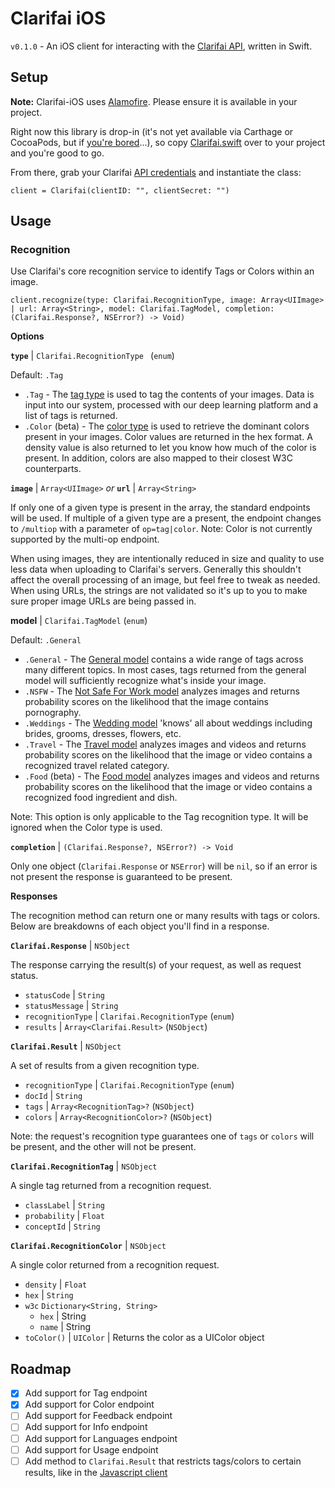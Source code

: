 # Clarifai iOS

`v0.1.0` - An iOS client for interacting with the [Clarifai API](https://developer.clarifai.com/), written in Swift.

## Setup

**Note:** Clarifai-iOS uses [Alamofire](https://github.com/Alamofire/Alamofire). Please ensure it is available in your project.

Right now this library is drop-in (it's not yet available via Carthage or CocoaPods, but if [you're bored](https://github.com/jodyheavener/Clarifai-iOS/compare)...), so copy [Clarifai.swift](https://github.com/jodyheavener/Clarifai-iOS/blob/master/Clarifai.swift) over to your project and you're good to go.

From there, grab your Clarifai [API credentials](https://developer.clarifai.com/account/applications/) and instantiate the class:

```
client = Clarifai(clientID: "", clientSecret: "")
```

## Usage

### Recognition

Use Clarifai's core recognition service to identify Tags or Colors within an image.

```
client.recognize(type: Clarifai.RecognitionType, image: Array<UIImage> | url: Array<String>, model: Clarifai.TagModel, completion: (Clarifai.Response?, NSError?) -> Void)
```

**Options**

**`type`** | `Clarifai.RecognitionType ` (`enum`)

Default: `.Tag`

* `.Tag` - The [tag type](https://developer.clarifai.com/guide/tag#tag) is used to tag the contents of your images. Data is input into our system, processed with our deep learning platform and a list of tags is returned.
* `.Color` (beta) - The [color type](https://developer.clarifai.com/guide/color#color) is used to retrieve the dominant colors present in your images. Color values are returned in the hex format. A density value is also returned to let you know how much of the color is present. In addition, colors are also mapped to their closest W3C counterparts.

**`image`** | `Array<UIImage>` _or_ **`url`** | `Array<String>`

If only one of a given type is present in the array, the standard endpoints will be used. If multiple of a given type are a present, the endpoint changes to `/multiop` with a parameter of `op=tag|color`. Note: Color is not currently supported by the multi-op endpoint.

When using images, they are intentionally reduced in size and quality to use less data when uploading to Clarifai's servers. Generally this shouldn't affect the overall processing of an image, but feel free to tweak as needed. When using URLs, the strings are not validated so it's up to you to make sure proper image URLs are being passed in.

**model** | `Clarifai.TagModel` (`enum`)

Default: `.General`

* `.General` - The [General model](https://developer.clarifai.com/guide/tag#general) contains a wide range of tags across many different topics. In most cases, tags returned from the general model will sufficiently recognize what's inside your image.
* `.NSFW` - The [Not Safe For Work model](https://developer.clarifai.com/guide/tag#nsfw) analyzes images and returns probability scores on the likelihood that the image contains pornography.
* `.Weddings` - The [Wedding model](https://developer.clarifai.com/guide/tag#weddings) 'knows' all about weddings including brides, grooms, dresses, flowers, etc.
* `.Travel` - The [Travel model](https://developer.clarifai.com/guide/tag#travel) analyzes images and videos and returns probability scores on the likelihood that the image or video contains a recognized travel related category.
* `.Food` (beta) - The [Food model](https://developer.clarifai.com/guide/tag#food) analyzes images and videos and returns probability scores on the likelihood that the image or video contains a recognized food ingredient and dish.

Note: This option is only applicable to the Tag recognition type. It will be ignored when the Color type is used.

**`completion`** | `(Clarifai.Response?, NSError?) -> Void`

Only one object (`Clarifai.Response` or `NSError`) will be `nil`, so if an error is not present the response is guaranteed to be present.

**Responses**

The recognition method can return one or many results with tags or colors. Below are breakdowns of each object you'll find in a response.

**`Clarifai.Response`** | `NSObject`

The response carrying the result(s) of your request, as well as request status.

* `statusCode` | `String`
* `statusMessage` | `String`
* `recognitionType` | `Clarifai.RecognitionType` (`enum`)
* `results` | `Array<Clarifai.Result>` (`NSObject`)

**`Clarifai.Result`** | `NSObject`

A set of results from a given recognition type.

* `recognitionType` | `Clarifai.RecognitionType` (`enum`)
* `docId` | `String`
* `tags` | `Array<RecognitionTag>?` (`NSObject`)
* `colors` | `Array<RecognitionColor>?` (`NSObject`)

Note: the request's recognition type guarantees one of `tags` or `colors` will be present, and the other will not be present.

**`Clarifai.RecognitionTag`** | `NSObject`

A single tag returned from a recognition request.

* `classLabel` | `String`
* `probability` | `Float`
* `conceptId` | `String`

**`Clarifai.RecognitionColor`** | `NSObject`

A single color returned from a recognition request.

* `density` | `Float`
* `hex` | `String`
* `w3c` `Dictionary<String, String>`
  * `hex` | String
  * `name` | String
* `toColor()` | `UIColor` | Returns the color as a UIColor object

## Roadmap

- [x] Add support for Tag endpoint
- [x] Add support for Color endpoint
- [ ] Add support for Feedback endpoint
- [ ] Add support for Info endpoint
- [ ] Add support for Languages endpoint
- [ ] Add support for Usage endpoint
- [ ] Add method to `Clarifai.Result` that restricts tags/colors to certain results, like in the [Javascript client](https://github.com/Clarifai/clarifai-javascript#get-tags-for-an-image-via-url-and-restrict-the-tags-returned)
